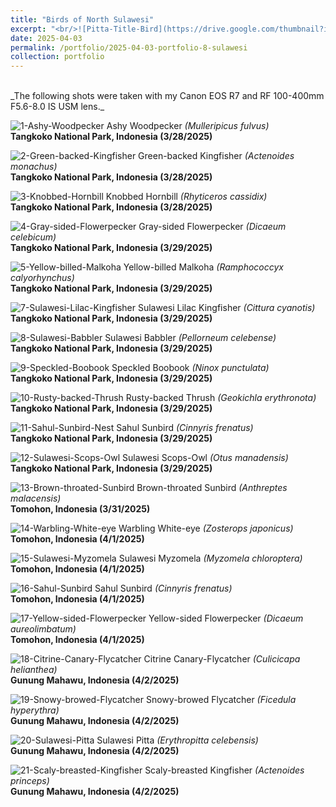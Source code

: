 ```yaml
---
title: "Birds of North Sulawesi"
excerpt: "<br/>![Pitta-Title-Bird](https://drive.google.com/thumbnail?id=12OpcC8NTfTskay6LeSFXWCRAGnIJjT5y&sz=w1000)"
date: 2025-04-03
permalink: /portfolio/2025-04-03-portfolio-8-sulawesi
collection: portfolio
---
```


<br/>
_The following shots were taken with my Canon EOS R7 and RF 100-400mm F5.6-8.0 IS USM lens._
<br/>

![1-Ashy-Woodpecker](https://drive.google.com/thumbnail?id=13Mr19ojlqEuadWbNyNJMViWpXzyj7Dd7&sz=w1000)
Ashy Woodpecker _(Mulleripicus fulvus)_ <br/> __Tangkoko National Park, Indonesia (3/28/2025)__

![2-Green-backed-Kingfisher](https://drive.google.com/thumbnail?id=1BRLzeStzFcjy52McN7WpgEVOAMDX84Ot&sz=w1000)
Green-backed Kingfisher _(Actenoides monachus)_ <br/> __Tangkoko National Park, Indonesia (3/28/2025)__

![3-Knobbed-Hornbill](https://drive.google.com/thumbnail?id=1CM7P0rIevbkwUFdJnppxMQg8lc5FSP7d&sz=w1000)
Knobbed Hornbill _(Rhyticeros cassidix)_ <br/> __Tangkoko National Park, Indonesia (3/28/2025)__

![4-Gray-sided-Flowerpecker](https://drive.google.com/thumbnail?id=18uKwH81eNv5Lp_BtK2LbDuA-ImlTYER7&sz=w1000)
Gray-sided Flowerpecker _(Dicaeum celebicum)_ <br/> __Tangkoko National Park, Indonesia (3/29/2025)__

![5-Yellow-billed-Malkoha](https://drive.google.com/thumbnail?id=1pISJofzfzsaouIPrBIhpEdPh-A8JGAgD&sz=w1000)
Yellow-billed Malkoha _(Ramphococcyx calyorhynchus)_ <br/> __Tangkoko National Park, Indonesia (3/29/2025)__

![7-Sulawesi-Lilac-Kingfisher](https://drive.google.com/thumbnail?id=14K1dG3nw7lhAzJUG4V6Fiw9K-9WpQlAa&sz=w1000)
Sulawesi Lilac Kingfisher _(Cittura cyanotis)_ <br/> __Tangkoko National Park, Indonesia (3/29/2025)__

![8-Sulawesi-Babbler](https://drive.google.com/thumbnail?id=1Bp3yTNUiBeHYtIyLyUT6O0QUKhZqlMLB&sz=w1000)
Sulawesi Babbler _(Pellorneum celebense)_ <br/> __Tangkoko National Park, Indonesia (3/29/2025)__

![9-Speckled-Boobook](https://drive.google.com/thumbnail?id=1k3T9F3Iuxq5-Vmzbue5FuMsSGsUufOVm&sz=w1000)
Speckled Boobook _(Ninox punctulata)_ <br/> __Tangkoko National Park, Indonesia (3/29/2025)__

![10-Rusty-backed-Thrush](https://drive.google.com/thumbnail?id=13vU_cwDxZUuUxlKFkA4o4hDCLWWS_JUF&sz=w1000)
Rusty-backed Thrush _(Geokichla erythronota)_ <br/> __Tangkoko National Park, Indonesia (3/29/2025)__

![11-Sahul-Sunbird-Nest](https://drive.google.com/thumbnail?id=1KrFy1Wrav4ekXaxL5NxC-SJadKBhzb9K&sz=w1000)
Sahul Sunbird _(Cinnyris frenatus)_ <br/> __Tangkoko National Park, Indonesia (3/29/2025)__

![12-Sulawesi-Scops-Owl](https://drive.google.com/thumbnail?id=1f_Z7MW4YoppCszzZ62LzBkNX69dmrxFE&sz=w1000)
Sulawesi Scops-Owl _(Otus manadensis)_ <br/> __Tangkoko National Park, Indonesia (3/29/2025)__

![13-Brown-throated-Sunbird](https://drive.google.com/thumbnail?id=1IA_sItSSBAlxdC_ZwaH8XVUIZv9DwCrk&sz=w1000)
Brown-throated Sunbird _(Anthreptes malacensis)_ <br/> __Tomohon, Indonesia (3/31/2025)__

![14-Warbling-White-eye](https://drive.google.com/thumbnail?id=1aw-vgMp-g7UQYlFTK6ku0fjRN8rvsqdc&sz=w1000)
Warbling White-eye _(Zosterops japonicus)_ <br/> __Tomohon, Indonesia (4/1/2025)__

![15-Sulawesi-Myzomela](https://drive.google.com/thumbnail?id=14SJ5DyULXSXoV3I3fg8IttCrJe0xXJjZ&sz=w1000)
Sulawesi Myzomela _(Myzomela chloroptera)_ <br/> __Tomohon, Indonesia (4/1/2025)__

![16-Sahul-Sunbird](https://drive.google.com/thumbnail?id=1xm_Z77aoscdL_yhT5Lk1rq8SpYijVPs7&sz=w1000)
Sahul Sunbird _(Cinnyris frenatus)_ <br/> __Tomohon, Indonesia (4/1/2025)__

![17-Yellow-sided-Flowerpecker](https://drive.google.com/thumbnail?id=1vZFS-s9x0SF1Puv0BrGXVeJeQVcrWwEi&sz=w1000)
Yellow-sided Flowerpecker _(Dicaeum aureolimbatum)_ <br/> __Tomohon, Indonesia (4/1/2025)__

![18-Citrine-Canary-Flycatcher](https://drive.google.com/thumbnail?id=1EaPFumfw0eu4VbWHwWaPVP5rQahSCrMJ&sz=w1000)
Citrine Canary-Flycatcher _(Culicicapa helianthea)_ <br/> __Gunung Mahawu, Indonesia (4/2/2025)__

![19-Snowy-browed-Flycatcher](https://drive.google.com/thumbnail?id=1zDp0kQbCWDTLQNPnJ-M4Q_r1DtqBZXZ3&sz=w1000)
Snowy-browed Flycatcher _(Ficedula hyperythra)_ <br/> __Gunung Mahawu, Indonesia (4/2/2025)__

![20-Sulawesi-Pitta](https://drive.google.com/thumbnail?id=12OpcC8NTfTskay6LeSFXWCRAGnIJjT5y&sz=w1000)
Sulawesi Pitta _(Erythropitta celebensis)_ <br/> __Gunung Mahawu, Indonesia (4/2/2025)__

![21-Scaly-breasted-Kingfisher](https://drive.google.com/thumbnail?id=17EsCW4kVtVkWX6mRMcXkahiP4Oz0nPUw&sz=w1000)
Scaly-breasted Kingfisher _(Actenoides princeps)_ <br/> __Gunung Mahawu, Indonesia (4/2/2025)__

